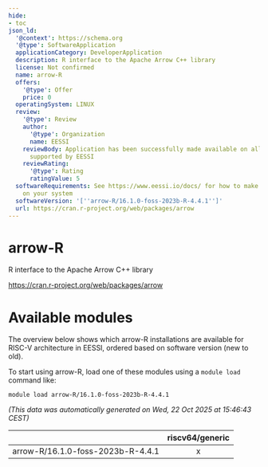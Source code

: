 ```yaml
---
hide:
- toc
json_ld:
  '@context': https://schema.org
  '@type': SoftwareApplication
  applicationCategory: DeveloperApplication
  description: R interface to the Apache Arrow C++ library
  license: Not confirmed
  name: arrow-R
  offers:
    '@type': Offer
    price: 0
  operatingSystem: LINUX
  review:
    '@type': Review
    author:
      '@type': Organization
      name: EESSI
    reviewBody: Application has been successfully made available on all architectures
      supported by EESSI
    reviewRating:
      '@type': Rating
      ratingValue: 5
  softwareRequirements: See https://www.eessi.io/docs/ for how to make EESSI available
    on your system
  softwareVersion: '[''arrow-R/16.1.0-foss-2023b-R-4.4.1'']'
  url: https://cran.r-project.org/web/packages/arrow
---
```


arrow-R
=======


R interface to the Apache Arrow C++ library

https://cran.r-project.org/web/packages/arrow
# Available modules


The overview below shows which arrow-R installations are available for RISC-V architecture in EESSI, ordered based on software version (new to old).

To start using arrow-R, load one of these modules using a `module load` command like:

```shell
module load arrow-R/16.1.0-foss-2023b-R-4.4.1
```

*(This data was automatically generated on Wed, 22 Oct 2025 at 15:46:43 CEST)*

| |riscv64/generic|
| :---: | :---: |
|arrow-R/16.1.0-foss-2023b-R-4.4.1|x|
